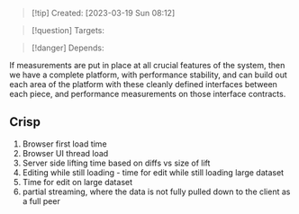 
>[!tip] Created: [2023-03-19 Sun 08:12]

>[!question] Targets: 

>[!danger] Depends: 

If  measurements are put in place at all crucial features of the system, then we have a complete platform, with performance stability, and can build out each area of the platform with these cleanly defined interfaces between each piece, and performance measurements on those interface contracts.

## Crisp
1. Browser first load time
2. Browser UI thread load
3. Server side lifting time based on diffs vs size of lift
4. Editing while still loading - time for edit while still loading large dataset
5. Time for edit on large dataset
6. partial streaming, where the data is not fully pulled down to the client as a full peer

